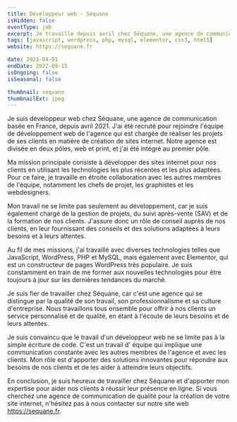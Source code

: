 ```yaml
---
title: Développeur web - Séquane
isHidden: false
eventType: job
excerpt: Je travaille depuis avril chez Séquane, une agence de communication qui à deux pôles, web et print. Mes missions se situent dans le développement des sites internet, la gestion de projets, le SAV, la formation, etc.
tags: [javascript, wordpress, php, mysql, elementor, css3, html5]
website: https://sequane.fr

date: 2021-04-01
endDate: 2022-09-15
isOngoing: false
isSeasonal: false

thumbnail: sequane
thumbnailExt: jpeg
---
```


Je suis développeur web chez Séquane, une agence de communication basée en France, depuis avril 2021. J'ai été recruté
pour rejoindre l'équipe de développement web de l'agence qui est chargée de réaliser les projets de ses clients en
matière de création de sites internet. Notre agence est divisée en deux pôles, web et print, et j'ai été intégré au
premier pôle.

Ma mission principale consiste à développer des sites internet pour nos clients en utilisant les technologies les plus
récentes et les plus adaptées. Pour ce faire, je travaille en étroite collaboration avec les autres membres de l'équipe,
notamment les chefs de projet, les graphistes et les webdesigners.

Mon travail ne se limite pas seulement au développement, car je suis également chargé de la gestion de projets, du suivi
après-vente (SAV) et de la formation de nos clients. J'assure donc un rôle de conseil auprès de nos clients, en leur
fournissant des conseils et des solutions adaptées à leurs besoins et à leurs attentes.

Au fil de mes missions, j'ai travaillé avec diverses technologies telles que JavaScript, WordPress, PHP et MySQL, mais
également avec Elementor, qui est un constructeur de pages WordPress très populaire. Je suis constamment en train de me
former aux nouvelles technologies pour être toujours à jour sur les dernières tendances du marché.

Je suis fier de travailler chez Séquane, car c'est une agence qui se distingue par la qualité de son travail, son
professionnalisme et sa culture d'entreprise. Nous travaillons tous ensemble pour offrir à nos clients un service
personnalisé et de qualité, en étant à l'écoute de leurs besoins et de leurs attentes.

Je suis convaincu que le travail d'un développeur web ne se limite pas à la simple écriture de code. C'est un travail d'
équipe qui implique une communication constante avec les autres membres de l'agence et avec les clients. Mon rôle est
d'apporter des solutions innovantes pour répondre aux besoins de nos clients et de les aider à atteindre leurs
objectifs.

En conclusion, je suis heureux de travailler chez Séquane et d'apporter mon expertise pour aider nos clients à réussir
leur présence en ligne. Si vous cherchez une agence de communication de qualité pour la création de votre site internet,
n'hésitez pas à nous contacter sur notre site web https://sequane.fr.
